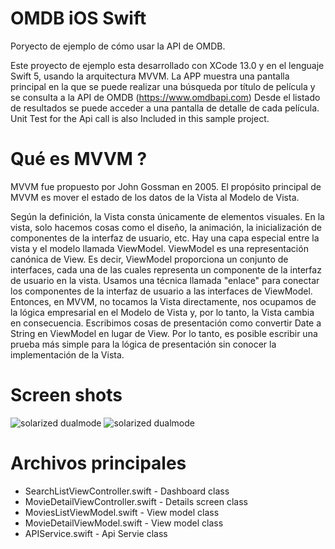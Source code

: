 # OMDB iOS Swift
Poryecto de ejemplo de cómo usar la API de OMDB.

Este proyecto de ejemplo esta desarrollado con XCode 13.0 y en el lenguaje Swift 5, usando la arquitectura MVVM. 
La APP muestra una pantalla principal en la que se puede realizar una búsqueda por título de película y se consulta a la API de OMDB (https://www.omdbapi.com) Desde el listado de resultados se puede acceder a una pantalla de detalle de cada película. Unit Test for the Api call is also Included in this sample project.

# Qué es MVVM ?

MVVM fue propuesto por John Gossman en 2005. El propósito principal de MVVM es mover el estado de los datos de la Vista al Modelo de Vista.

Según la definición, la Vista consta únicamente de elementos visuales. En la vista, solo hacemos cosas como el diseño, la animación, la inicialización de componentes de la interfaz de usuario, etc. Hay una capa especial entre la vista y el modelo llamada ViewModel. ViewModel es una representación canónica de View. Es decir, ViewModel proporciona un conjunto de interfaces, cada una de las cuales representa un componente de la interfaz de usuario en la vista. Usamos una técnica llamada "enlace" para conectar los componentes de la interfaz de usuario a las interfaces de ViewModel. Entonces, en MVVM, no tocamos la Vista directamente, nos ocupamos de la lógica empresarial en el Modelo de Vista y, por lo tanto, la Vista cambia en consecuencia. Escribimos cosas de presentación como convertir Date a String en ViewModel en lugar de View. Por lo tanto, es posible escribir una prueba más simple para la lógica de presentación sin conocer la implementación de la Vista.

# Screen shots

![solarized dualmode](https://github.com/seitarus/omdb/blob/master/Screen%20shots/Simulator%20Screen%20Shot%20-%20iPhone%206s%20-%202018-10-09%20at%2012.32.02.png)
![solarized dualmode](https://github.com/seitarus/omdb/blob/master/Screen%20shots/Simulator%20Screen%20Shot%20-%20iPhone%206s%20-%202018-10-09%20at%2012.36.47.png)

# Archivos principales

* SearchListViewController.swift     - Dashboard class
* MovieDetailViewController.swift    - Details screen class
* MoviesListViewModel.swift          - View model class
* MovieDetailViewModel.swift         - View model class
* APIService.swift                   - Api Servie class 
